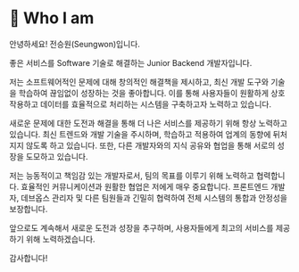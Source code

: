 # 🐳 Who I am

안녕하세요! 전승원(Seungwon)입니다.

좋은 서비스를 Software 기술로 해결하는 Junior Backend 개발자입니다.&#x20;

저는 소프트웨어적인 문제에 대해 창의적인 해결책을 제시하고, 최신 개발 도구와 기술을 학습하여 끊임없이 성장하는 것을 좋아합니다. 이를 통해 사용자들이 원활하게 상호작용하고 데이터를 효율적으로 처리하는 시스템을 구축하고자 노력하고 있습니다.



새로운 문제에 대한 도전과 해결을 통해 더 나은 서비스를 제공하기 위해 항상 노력하고 있습니다. 최신 트렌드와 개발 기술을 주시하며, 학습하고 적용하여 업계의 동향에 뒤처지지 않도록 하고 있습니다. 또한, 다른 개발자와의 지식 공유와 협업을 통해 서로의 성장을 도모하고 있습니다.



저는 능동적이고 책임감 있는 개발자로서, 팀의 목표를 이루기 위해 노력하고 협력합니다. 효율적인 커뮤니케이션과 원활한 협업은 저에게 매우 중요합니다. 프론트엔드 개발자, 데브옵스 관리자 및 다른 팀원들과 긴밀히 협력하여 전체 시스템의 통합과 안정성을 보장합니다.



앞으로도 계속해서 새로운 도전과 성장을 추구하며, 사용자들에게 최고의 서비스를 제공하기 위해 노력하겠습니다.&#x20;

감사합니다!
